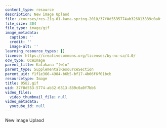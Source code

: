 ```yaml
---
content_type: resource
description: New image Uplaod
file: /courses/res-21g-01-kana-spring-2010/37f0d5535774ab326813839c0a0f7bb6_0582.gif
file_size: 304
file_type: image/gif
image_metadata:
  caption: ''
  credit: ''
  image-alt: ''
learning_resource_types: []
license: https://creativecommons.org/licenses/by-nc-sa/4.0/
ocw_type: OCWImage
parent_title: Katakana "(w)o"
parent_type: SupplementalResourceSection
parent_uid: f1f1e366-4984-b6b5-bf17-4b06f6f01bcb
resourcetype: Image
title: 0582.gif
uid: 37f0d553-5774-ab32-6813-839c0a0f7bb6
video_files:
  video_thumbnail_file: null
video_metadata:
  youtube_id: null
---
```

New image Uplaod